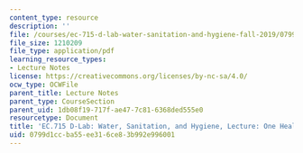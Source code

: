 ```yaml
---
content_type: resource
description: ''
file: /courses/ec-715-d-lab-water-sanitation-and-hygiene-fall-2019/0799d1ccba55ee316ce83b992e996001_MITEC_715F19-one-health.pdf
file_size: 1210209
file_type: application/pdf
learning_resource_types:
- Lecture Notes
license: https://creativecommons.org/licenses/by-nc-sa/4.0/
ocw_type: OCWFile
parent_title: Lecture Notes
parent_type: CourseSection
parent_uid: 1db08f19-717f-ae47-7c81-6368ded555e0
resourcetype: Document
title: 'EC.715 D-Lab: Water, Sanitation, and Hygiene, Lecture: One Health'
uid: 0799d1cc-ba55-ee31-6ce8-3b992e996001
---
```

